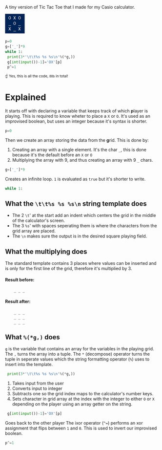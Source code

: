 A tiny version of Tic Tac Toe that I made for my Casio calculator.

![](img.png)

```python
p=0
g=['_']*9
while 1:
 print(3*'\t\t%s %s %s\n'%(*g,))
 g[int(input())-1]='OX'[p]
 p^=1
```
<sup>☝ Yes, this is all the code, `88b` in total!</sup>

# Explained
It starts off with declaring a variable that keeps track of which **p**layer is playing.
This is required to know wheter to place a `X` or `O`.
It's used as an improvised boolean, but uses an integer because it's syntax is shorter.
```python
p=0
```

Then we create an array storing the data from the **g**rid.
This is done by:

1. Creating an array with a single element. It's the char `_`, this is done because it's the default before an `X` or `O`
2. Multiplying the array with 9, and thus creating an array with 9 `_` chars.

```python
g=['_']*9
```

Creates an infinite loop.
`1` is evaluated as `true` but it's shorter to write.
```python
while 1:
```

## What the `\t\t%s %s %s\n` string template does
- The 2 `\t`' at the start add an indent which centers the grid in the middle of the calculator's screen.
- The 3 `%s`' with spaces seperating them is where the characters from the grid array are placed.
- The `\n` makes sure the output is in the desired square playing field.
## What the multiplying does
The standard template contains 3 places where values can be inserted and is only for the first line of the grid, therefore it's multiplied by 3.
#### Result before:
```
    _ _ _
```
#### Result after:
```
    _ _ _
    _ _ _
    _ _ _
```
## What `%(*g,)` does
`g` is the variable that contains an array for the variables in the playing grid. The `,` turns the array into a tuple. The `*` (decompose) operator turns the tuple in seperate values which the string formatting operator (`%`) uses to insert into the template.
```python
 print(3*'\t\t%s %s %s\n'%(*g,))
```

1. Takes input from the user
2. Converts input to integer
3. Subtracts one so the grid index maps to the calculator's number keys.
4. Sets character in grid array at the index with the integer to either `O` or `X` depending on the player using an array getter on the string.
```python
 g[int(input())-1]='OX'[p]
```

Goes back to the other player
The ixor operator (`^=`) performs an xor assignment that flips between `1` and `0`.
This is used to invert our improvised boolean.
 ```python
 p^=1
```